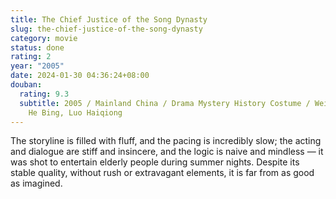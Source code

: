 ```yaml
---
title: The Chief Justice of the Song Dynasty
slug: the-chief-justice-of-the-song-dynasty
category: movie
status: done
rating: 2
year: "2005"
date: 2024-01-30 04:36:24+08:00
douban:
  rating: 9.3
  subtitle: 2005 / Mainland China / Drama Mystery History Costume / Wei-Ping Kan /
    He Bing, Luo Haiqiong
---
```


The storyline is filled with fluff, and the pacing is incredibly slow; the acting and dialogue are stiff and insincere, and the logic is naive and mindless — it was shot to entertain elderly people during summer nights. Despite its stable quality, without rush or extravagant elements, it is far from as good as imagined.
